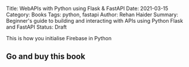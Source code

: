 Title: WebAPIs with Python using Flask & FastAPI
Date: 2021-03-15
Category: Books
Tags: python, fastapi
Author: Rehan Haider
Summary: Beginner's guide to building and interacting with APIs using Python Flask and FastAPI
Status: Draft

This is how you initialise Firebase in Python

## Go and buy this book